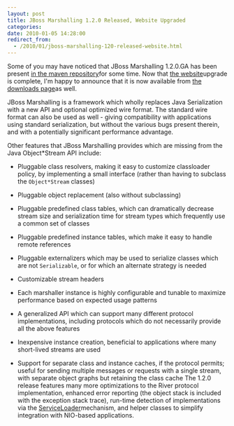 ```yaml
---
layout: post
title: JBoss Marshalling 1.2.0 Released, Website Upgraded
categories: 
date: 2010-01-05 14:28:00
redirect_from:
  - /2010/01/jboss-marshalling-120-released-website.html
---
```

 Some of you may have noticed that JBoss Marshalling 1.2.0.GA has been present <a href="http://repository.jboss.org/maven2/org/jboss/marshalling/">in the maven repository</a>for some time. Now that <a href="http://www.jboss.org/jbossmarshalling">the website</a>upgrade is complete, I'm happy to announce that it is now available from <a href="http://www.jboss.org/jbossmarshalling/downloads">the downloads page</a>as well.

JBoss Marshalling is a framework which wholly replaces Java Serialization with a new API and optional optimized wire format. The standard wire format can also be used as well \- giving compatibility with applications using standard serialization, but without the various bugs present therein, and with a potentially significant performance advantage.

Other features that JBoss Marshalling provides which are missing from the Java Object\*Stream API include:

* Pluggable class resolvers, making it easy to customize classloader policy, by implementing a small interface (rather than having to subclass the `Object*Stream` classes)

* Pluggable object replacement (also without subclassing)

* Pluggable predefined class tables, which can dramatically decrease stream size and serialization time for stream types which frequently use a common set of classes

* Pluggable predefined instance tables, which make it easy to handle remote references

* Pluggable externalizers which may be used to serialize classes which are not `Serializable`, or for which an alternate strategy is needed

* Customizable stream headers

* Each marshaller instance is highly configurable and tunable to maximize performance based on expected usage patterns

* A generalized API which can support many different protocol implementations, including protocols which do not necessarily provide all the above features

* Inexpensive instance creation, beneficial to applications where many short\-lived streams are used

* Support for separate class and instance caches, if the protocol permits; useful for sending multiple messages or requests with a single stream, with separate object graphs but retaining the class cache The 1.2.0 release features many more optimizations to the River protocol implementation, enhanced error reporting (the object stack is included with the exception stack trace), run\-time detection of implementations via the <a href="http://java.sun.com/javase/6/docs/api/index.html?java/util/ServiceLoader.html">ServiceLoader</a>mechanism, and helper classes to simplify integration with NIO\-based applications.